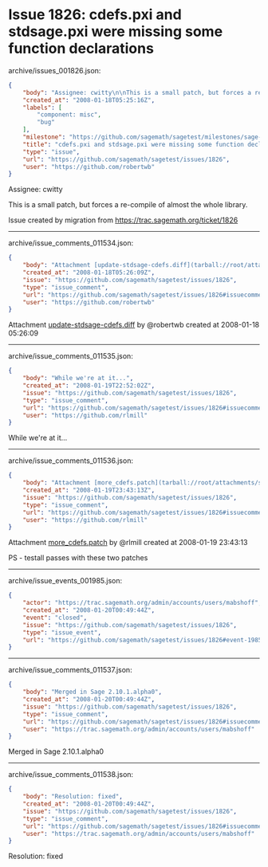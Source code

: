 # Issue 1826: cdefs.pxi and stdsage.pxi were missing some function declarations

archive/issues_001826.json:
```json
{
    "body": "Assignee: cwitty\n\nThis is a small patch, but forces a re-compile of almost the whole library.\n\nIssue created by migration from https://trac.sagemath.org/ticket/1826\n\n",
    "created_at": "2008-01-18T05:25:16Z",
    "labels": [
        "component: misc",
        "bug"
    ],
    "milestone": "https://github.com/sagemath/sagetest/milestones/sage-2.10.1",
    "title": "cdefs.pxi and stdsage.pxi were missing some function declarations",
    "type": "issue",
    "url": "https://github.com/sagemath/sagetest/issues/1826",
    "user": "https://github.com/robertwb"
}
```
Assignee: cwitty

This is a small patch, but forces a re-compile of almost the whole library.

Issue created by migration from https://trac.sagemath.org/ticket/1826





---

archive/issue_comments_011534.json:
```json
{
    "body": "Attachment [update-stdsage-cdefs.diff](tarball://root/attachments/some-uuid/ticket1826/update-stdsage-cdefs.diff) by @robertwb created at 2008-01-18 05:26:09",
    "created_at": "2008-01-18T05:26:09Z",
    "issue": "https://github.com/sagemath/sagetest/issues/1826",
    "type": "issue_comment",
    "url": "https://github.com/sagemath/sagetest/issues/1826#issuecomment-11534",
    "user": "https://github.com/robertwb"
}
```

Attachment [update-stdsage-cdefs.diff](tarball://root/attachments/some-uuid/ticket1826/update-stdsage-cdefs.diff) by @robertwb created at 2008-01-18 05:26:09



---

archive/issue_comments_011535.json:
```json
{
    "body": "While we're at it...",
    "created_at": "2008-01-19T22:52:02Z",
    "issue": "https://github.com/sagemath/sagetest/issues/1826",
    "type": "issue_comment",
    "url": "https://github.com/sagemath/sagetest/issues/1826#issuecomment-11535",
    "user": "https://github.com/rlmill"
}
```

While we're at it...



---

archive/issue_comments_011536.json:
```json
{
    "body": "Attachment [more_cdefs.patch](tarball://root/attachments/some-uuid/ticket1826/more_cdefs.patch) by @rlmill created at 2008-01-19 23:43:13\n\nPS - testall passes with these two patches",
    "created_at": "2008-01-19T23:43:13Z",
    "issue": "https://github.com/sagemath/sagetest/issues/1826",
    "type": "issue_comment",
    "url": "https://github.com/sagemath/sagetest/issues/1826#issuecomment-11536",
    "user": "https://github.com/rlmill"
}
```

Attachment [more_cdefs.patch](tarball://root/attachments/some-uuid/ticket1826/more_cdefs.patch) by @rlmill created at 2008-01-19 23:43:13

PS - testall passes with these two patches



---

archive/issue_events_001985.json:
```json
{
    "actor": "https://trac.sagemath.org/admin/accounts/users/mabshoff",
    "created_at": "2008-01-20T00:49:44Z",
    "event": "closed",
    "issue": "https://github.com/sagemath/sagetest/issues/1826",
    "type": "issue_event",
    "url": "https://github.com/sagemath/sagetest/issues/1826#event-1985"
}
```



---

archive/issue_comments_011537.json:
```json
{
    "body": "Merged in Sage 2.10.1.alpha0",
    "created_at": "2008-01-20T00:49:44Z",
    "issue": "https://github.com/sagemath/sagetest/issues/1826",
    "type": "issue_comment",
    "url": "https://github.com/sagemath/sagetest/issues/1826#issuecomment-11537",
    "user": "https://trac.sagemath.org/admin/accounts/users/mabshoff"
}
```

Merged in Sage 2.10.1.alpha0



---

archive/issue_comments_011538.json:
```json
{
    "body": "Resolution: fixed",
    "created_at": "2008-01-20T00:49:44Z",
    "issue": "https://github.com/sagemath/sagetest/issues/1826",
    "type": "issue_comment",
    "url": "https://github.com/sagemath/sagetest/issues/1826#issuecomment-11538",
    "user": "https://trac.sagemath.org/admin/accounts/users/mabshoff"
}
```

Resolution: fixed
